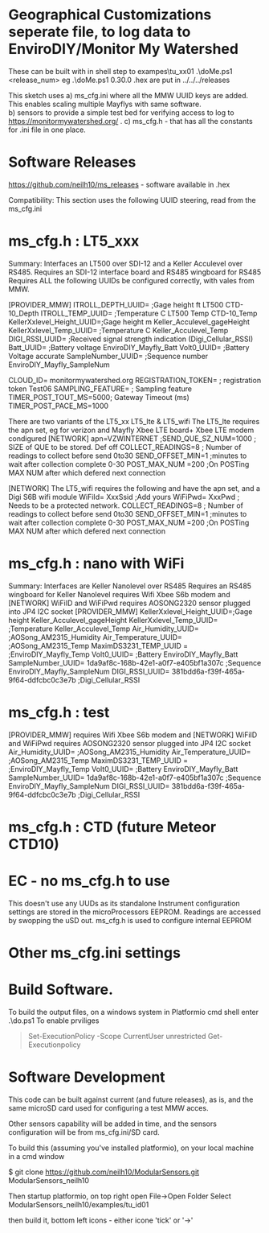 # Geographical Customizations seperate file, to log data to EnviroDIY/Monitor My Watershed

These can be built with 
in shell step to exampes\tu_xx01
.\doMe.ps1  <release_num>   eg .\doMe.ps1 0.30.0  .hex are put in ../../../releases

This sketch uses 
a) ms_cfg.ini where  all the MMW UUID keys are added. This enables scaling multiple Mayflys with same software.  
b) sensors to provide a simple test bed for verifying access to log to https://monitormywatershed.org/ .
c) ms_cfg.h - that has all the constants for .ini file in one place.

Software Releases
=================
https://github.com/neilh10/ms_releases  - software available in .hex



Compatibility:
This section uses the following UUID steering, read from the ms_cfg.ini

ms_cfg.h : LT5_xxx
==================
Summary: Interfaces an LT500 over SDI-12 and a Keller Acculevel over RS485.
Requires  an SDI-12 interface board and RS485 wingboard for RS485
Requires ALL the following UUIDs be configured correctly, with vales from MMW.

[PROVIDER_MMW]
ITROLL_DEPTH_UUID=        ;Gage height ft LT500 CTD-10_Depth
ITROLL_TEMP_UUID=         ;Temperature C LT500 Temp CTD-10_Temp
KellerXxlevel_Height_UUID=;Gage height m Keller_Acculevel_gageHeight
KellerXxlevel_Temp_UUID=  ;Temperature C Keller_Acculevel_Temp
DIGI_RSSI_UUID=           ;Received signal strength indication (Digi_Cellular_RSSI)
Batt_UUID=                ;Battery voltage EnviroDIY_Mayfly_Batt
Volt0_UUID=               ;Battery Voltage accurate 
SampleNumber_UUID=        ;Sequence number EnviroDIY_Mayfly_SampleNum

CLOUD_ID= monitormywatershed.org
REGISTRATION_TOKEN= ; registration token Test06
SAMPLING_FEATURE=   ; Sampling feature
TIMER_POST_TOUT_MS=5000; Gateway Timeout (ms)
TIMER_POST_PACE_MS=1000

There are two variants of the LT5_xx  LT5_lte & LT5_wifi
The LT5_lte requires the apn set, eg for verizon and Mayfly Xbee LTE board+ Xbee LTE modem condigured
[NETWORK]
apn=VZWINTERNET
;SEND_QUE_SZ_NUM=1000 ; SIZE of QUE to be stored. Def off
COLLECT_READINGS=8 ; Number of readings to collect before send 0to30
SEND_OFFSET_MIN=1 ;minutes to wait after collection complete 0-30
POST_MAX_NUM =200 ;On POSTing MAX NUM after which defered next connection


[NETWORK]
The LT5_wifi requires the following and  have the apn set, and a Digi S6B wifi module 
WiFiId= XxxSsid ;Add yours
WiFiPwd= XxxPwd ; Needs to be a protected network.
COLLECT_READINGS=8 ; Number of readings to collect before send 0to30
SEND_OFFSET_MIN=1 ;minutes to wait after collection complete 0-30
POST_MAX_NUM =200 ;On POSTing MAX NUM after which defered next connection

ms_cfg.h : nano  with WiFi 
===============
Summary: Interfaces are Keller Nanolevel over RS485
Requires an RS485 wingboard for Keller Nanolevel
requires Wifi Xbee S6b modem and  [NETWORK] WiFiID and WiFiPwd
requires AOSONG2320 sensor plugged into JP4 I2C socket
[PROVIDER_MMW]
KellerXxlevel_Height_UUID=;Gage height Keller_Acculevel_gageHeight
KellerXxlevel_Temp_UUID=  ;Temperature Keller_Acculevel_Temp
Air_Humidity_UUID=        ;AOSong_AM2315_Humidity
Air_Temperature_UUID=     ;AOSong_AM2315_Temp
MaximDS3231_TEMP_UUID =   ;EnviroDIY_Mayfly_Temp
Volt0_UUID=               ;Battery EnviroDIY_Mayfly_Batt
SampleNumber_UUID=        1da9af8c-168b-42e1-a0f7-e405bf1a307c ;Sequence EnviroDIY_Mayfly_SampleNum
DIGI_RSSI_UUID=           381bdd6a-f39f-465a-9f64-ddfcbc0c3e7b ;Digi_Cellular_RSSI



ms_cfg.h : test
===============
[PROVIDER_MMW]
requires Wifi Xbee S6b modem and  [NETWORK] WiFiID and WiFiPwd
requires AOSONG2320 sensor plugged into JP4 I2C socket
Air_Humidity_UUID=        ;AOSong_AM2315_Humidity
Air_Temperature_UUID=     ;AOSong_AM2315_Temp
MaximDS3231_TEMP_UUID =   ;EnviroDIY_Mayfly_Temp
Volt0_UUID=               ;Battery EnviroDIY_Mayfly_Batt
SampleNumber_UUID=        1da9af8c-168b-42e1-a0f7-e405bf1a307c ;Sequence EnviroDIY_Mayfly_SampleNum
DIGI_RSSI_UUID=           381bdd6a-f39f-465a-9f64-ddfcbc0c3e7b ;Digi_Cellular_RSSI

ms_cfg.h : CTD (future Meteor CTD10)
====================================

EC - no ms_cfg.h to use
=======================
This doesn't use any UUDs as its standalone
Instrument configuration settings are stored in the microProcessors EEPROM.
Readings are accessed by swopping the uSD out.
ms_cfg.h is used to configure internal EEPROM


Other ms_cfg.ini settings
========================
<tbd>


Build Software.
==============
To build the output files, on a windows system in Platformio cmd shell enter .\do.ps1
To enable prviliges  
> Set-ExecutionPolicy -Scope CurrentUser unrestricted
> Get-Executionpolicy

Software Development
====================
This code can be built against current (and future releases), as is, and the same microSD card used for configuring a test MMW acces.

Other sensors capability will be added in time, and the sensors configuration will be from ms_cfg.ini/SD card.

To build this (assuming you've installed platformio),  on your local machine in a cmd window

$ git clone https://github.com/neilh10/ModularSensors.git  ModularSensors_neilh10

Then startup platformio, on top right open File->Open Folder 
Select ModularSensors_neilh10/examples/tu_id01

then build it, bottom left icons - either icone 'tick' or '->'
